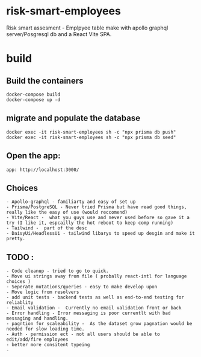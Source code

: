 # risk-smart-employees
Risk smart assesment -  Emplpyee table make with apollo graphql server/Posgresql db and a React Vite SPA.

# build 
## Build the containers
    docker-compose build
    docker-compose up -d 

## migrate and populate the database
    docker exec -it risk-smart-employees sh -c "npx prisma db push"
    docker exec -it risk-smart-employees sh -c "npx prisma db seed"

## Open the app: 
    app: http://localhost:3000/
    
## Choices
    - Apollo-graphql - familiarty and easy of set up
    - Prisma/PostgreSQL - Never tried Prisma but have read good things, really like the easy of use (would reccomend)
    - Vite/React -  what you guys use and never used before so gave it a try (I like it, espcailly the hot reboot to keep comp running)
    - Tailwind -  part of the desc
    - DaisyUi/HeadlessUi - tailwind libarys to speed up desgin and make it pretty.

## TODO : 
    - Code cleanup - tried to go to quick.
    - Move ui strings away from file ( probally react-intl for language choices )
    - Seperate mutations/queries - easy to make develop upon
    - Move logic from resolvers
    - add unit tests - backend tests as well as end-to-end testing for reliablity
    - Email validation -  Currently no email validation front or back
    - Error handling - Error messaging is poor currentlt with bad messaging and handling.
    - pagntion for scaleability -  As the dataset grow pagnation would be needed for slow loading time.
    - Auth - permission ect - not all users should be able to edit/add/fire employees
    - better more consitent typeing
    -


